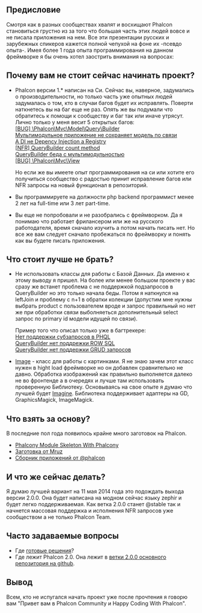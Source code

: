 ## Предисловие

Смотря как в разных сообществах хвалят и восхищают Phalcon становиться грустно из за того что большая часть этих людей вовсе и не писала приложения на нем.
Все эти презентации русских и зарубежных спикеров кажется полной чепухой на фоне их -псевдо опыта-.
Имея более 1 года опыта программирования на данном фреймворке я бы очень хотел заострить внимания на вопросах:

## Почему вам не стоит сейчас начинать проект?

-	Phalcon версии 1.* написан на Си. Сейчас вы, наверное, задумались о производительности, но только часть уже опытных людей задумалась о том, кто в случаи багов будет их исправлять.
	Поверти наткнетесь вы на баг еще не раз. Опять же вы подумали что обратитесь к помощи к сообществу и баг так или иначе утрясут. Лично только у меня весит 5 открытых багов: <br />
	[[BUG] \Phalcon\Mvc\Model\Query\Builder](https://github.com/phalcon/cphalcon/issues/1542) <br />
	[Мультимодульное приложение не сохраняет модель по связи](https://github.com/phalcon/cphalcon/issues/1296) <br />
	[А DI не Depency Injection а Registry](https://github.com/phalcon/cphalcon/issues/1209) <br />
	[[NFR] QueryBuilder count method](https://github.com/phalcon/cphalcon/issues/1156) <br />
	[QueryBuilder беда с мультимодульностью](https://github.com/phalcon/cphalcon/issues/1111) <br />
	[[BUG] \Phalcon\Mvc\View](https://github.com/phalcon/cphalcon/issues/1282)

	Но если же вы имеете опыт программирования на си или хотите его получиться сообщество с радостью принит исправление багов или NFR запросы на новый функционал в репозиторий.

-	Вы программируете на должности php backend программист менее 2 лет на full-time или 3 лет part-time.
-	Вы еще не попробовали и не разобрались с фреймворком. Да я понимаю что работает фрилансером или же на русского работодателя, время сначало изучить а потом начать писать нет. Но все же вам следует сначало пробежаться по фреймворку и понять
как вы будете писать приложения.

## Что стоит лучше не брать?

-	Не использовать классы для работы с Базой Данных. Да именно к этому выводу я пришел. На более или менее большом проекте у вас сразу же встанет проблема с не поддержкой подзапросов в QueryBuilder но это только начала беды.
	Потом я наткнулся на leftJoin и проблему с n+1 в обратки колекции (допустим мне нужны выбрать product с пользователем вроде и запрос правильный но нет же при обработки связи выболняеться дополнительный select запрос по primary id модели идущей по связи).

	Пример того что описал только уже в багтрекере: <br />
	[Нет поддержки субзапросов в PHQL](https://github.com/phalcon/cphalcon/issues/496) <br />
	[QueryBuilder нет поддрежки ROW SQL](https://github.com/phalcon/cphalcon/issues/2052) <br />
	[QueryBuilder нет поддержки GRUD запросов](https://github.com/phalcon/cphalcon/issues/1925)

-	[Image](https://github.com/phalcon/phalcon-devtools/blob/master/ide/1.3.1/Phalcon/Image.php) - класс для работы с картинками.
	Я не знаю зачем этот класс нужен в hight load фреймворке но он добавлен сравнительно не давно.
	Обработка изображений как правильно выполняется далеко не во фронтенде а в очередях и лучше там использовать проверенную Библиотеку.
	Основываясь на свое опыте я думаю что лучшей будет [Imagine](https://github.com/avalanche123/Imagine). Библиотека поддерживает адаптеры на GD, GraphicsMagick, ImageMagick.

## Что взять за основу?
В последние пол года появилось крайне много заготовок на Phalcon.

-	[Phalcony Module Skeleton With Phalcony](https://github.com/ovr/phalcon-module-phalcony-skeleton)
-	[Заготовка от Mruz](https://github.com/mruz/base-app)
-	[Сборник приложений от @phalcon](https://github.com/phalcon/mvc)

## И что же сейчас делать?

Я думаю лучшей вариант на 11 мая 2014 года это подождать выхода версии 2.0.0. Она будет написана на модном сейчас языку zephir и будет легко поддерживаемая.
Как ветка 2.0.0 станет @stable так и начнется массовая поддержка и исполнения NFR запросов уже сообществом а не только Phalcon Team.

## Часто задаваемые вопросы

- 	Где [готовые решения](http://vk.com/topic-45934290_28803365)?
-	Где лежит Phalcon 2.0. Она лежит в [ветки 2.0.0 основного репозитория на github](https://github.com/phalcon/cphalcon/tree/2.0.0).

## Вывод

Всем, кто не испугался начать проект уже после прочтения я говорю вам "Привет вам в Phalcon Community и Happy Coding With Phalcon".